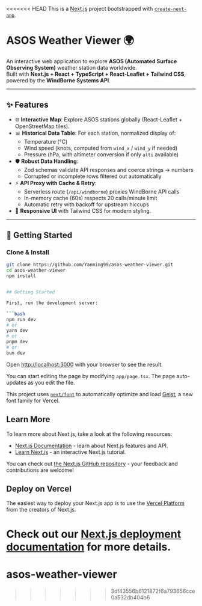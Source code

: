 <<<<<<< HEAD
This is a [Next.js](https://nextjs.org) project bootstrapped with [`create-next-app`](https://nextjs.org/docs/app/api-reference/cli/create-next-app).
# ASOS Weather Viewer 🌍

An interactive web application to explore **ASOS (Automated Surface Observing System)** weather station data worldwide.  
Built with **Next.js + React + TypeScript + React-Leaflet + Tailwind CSS**, powered by the **WindBorne Systems API**.

---

## ✨ Features

- 🌐 **Interactive Map**: Explore ASOS stations globally (React-Leaflet + OpenStreetMap tiles).  
- 📊 **Historical Data Table**: For each station, normalized display of:
  - Temperature (°C)  
  - Wind speed (knots, computed from `wind_x` / `wind_y` if needed)  
  - Pressure (hPa, with altimeter conversion if only `alti` available)  
- 🛡️ **Robust Data Handling**:
  - Zod schemas validate API responses and coerce strings → numbers  
  - Corrupted or incomplete rows filtered out automatically  
- ⚡ **API Proxy with Cache & Retry**:
  - Serverless route (`/api/windborne`) proxies WindBorne API calls  
  - In-memory cache (60s) respects 20 calls/minute limit  
  - Automatic retry with backoff for upstream hiccups  
- 📱 **Responsive UI** with Tailwind CSS for modern styling.

---

## 🚀 Getting Started

### Clone & Install
```bash
git clone https://github.com/Yanming99/asos-weather-viewer.git
cd asos-weather-viewer
npm install


## Getting Started

First, run the development server:

```bash
npm run dev
# or
yarn dev
# or
pnpm dev
# or
bun dev
```

Open [http://localhost:3000](http://localhost:3000) with your browser to see the result.

You can start editing the page by modifying `app/page.tsx`. The page auto-updates as you edit the file.

This project uses [`next/font`](https://nextjs.org/docs/app/building-your-application/optimizing/fonts) to automatically optimize and load [Geist](https://vercel.com/font), a new font family for Vercel.

## Learn More

To learn more about Next.js, take a look at the following resources:

- [Next.js Documentation](https://nextjs.org/docs) - learn about Next.js features and API.
- [Learn Next.js](https://nextjs.org/learn) - an interactive Next.js tutorial.

You can check out [the Next.js GitHub repository](https://github.com/vercel/next.js) - your feedback and contributions are welcome!

## Deploy on Vercel

The easiest way to deploy your Next.js app is to use the [Vercel Platform](https://vercel.com/new?utm_medium=default-template&filter=next.js&utm_source=create-next-app&utm_campaign=create-next-app-readme) from the creators of Next.js.

Check out our [Next.js deployment documentation](https://nextjs.org/docs/app/building-your-application/deploying) for more details.
=======
# asos-weather-viewer
>>>>>>> 3df43556b6121872f6a793656cce0a532db404b6
